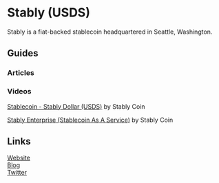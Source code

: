 # Stably \(USDS\)

Stably is a fiat-backed stablecoin headquartered in Seattle, Washington.

## Guides

### Articles



### Videos

[Stablecoin - Stably Dollar \(USDS\)](https://www.youtube.com/watch?v=eG6IYoZz9tw) by Stably Coin

[Stably Enterprise \(Stablecoin As A Service\)](https://www.youtube.com/watch?v=r-omC6yjRxk) by Stably Coin

## Links

[Website](https://www.stably.io/)  
[Blog](https://medium.com/stably-blog)  
[Twitter](https://twitter.com/StablyCoin)

